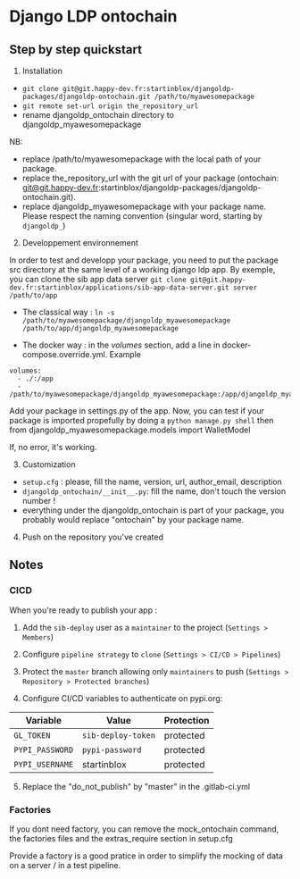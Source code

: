 # Django LDP ontochain

## Step by step quickstart

1. Installation
- `git clone git@git.happy-dev.fr:startinblox/djangoldp-packages/djangoldp-ontochain.git /path/to/myawesomepackage`
- `git remote set-url origin the_repository_url`
- rename djangoldp_ontochain directory to djangoldp_myawesomepackage

NB:
- replace /path/to/myawesomepackage with the local path of your package.
- replace the_repository_url with the git url of your package (ontochain: git@git.happy-dev.fr:startinblox/djangoldp-packages/djangoldp-ontochain.git).
- replace djangoldp_myawesomepackage with your package name. Please respect the naming convention (singular word, starting by `djangoldp_`)

2. Developpement environnement

In order to test and developp your package, you need to put the package src directory at the same level of a working django ldp app. By exemple, you can clone the sib app data server
`git clone git@git.happy-dev.fr:startinblox/applications/sib-app-data-server.git server /path/to/app`

- The classical way :
`ln -s /path/to/myawesomepackage/djangoldp_myawesomepackage /path/to/app/djangoldp_myawesomepackage`

- The docker way : in the *volumes* section, add a line in docker-compose.override.yml. Example
```
volumes:
  - ./:/app
  - /path/to/myawesomepackage/djangoldp_myawesomepackage:/app/djangoldp_myawesomepackage
```

Add your package in settings.py of the app. Now, you can test if your package is imported propefully by doing a
`python manage.py shell` then
from djangoldp_myawesomepackage.models import WalletModel

If, no error, it's working.

3. Customization
- `setup.cfg` : please, fill the name, version, url, author_email, description
- `djangoldp_ontochain/__init__.py`: fill the name, don't touch the version number !
- everything under the djangoldp_ontochain is part of your package, you probably would replace "ontochain" by your package name.

4. Push on the repository you've created

## Notes

### CICD
When you're ready to publish your app :
1. Add the `sib-deploy` user as a `maintainer` to the project (`Settings > Members`)

2. Configure `pipeline strategy` to `clone` (`Settings > CI/CD > Pipelines`)

3. Protect the `master` branch allowing only `maintainers` to push (`Settings > Repository > Protected branches`)

4. Configure CI/CD variables to authenticate on pypi.org:

Variable        | Value              | Protection
----------------|--------------------|-----------
`GL_TOKEN`      | `sib-deploy-token` | protected
`PYPI_PASSWORD` | `pypi-password`    | protected
`PYPI_USERNAME` | startinblox        | protected

5. Replace the "do_not_publish" by "master" in the .gitlab-ci.yml

### Factories
If you dont need factory, you can remove the mock_ontochain command, the factories files and the extras_require section in setup.cfg

Provide a factory is a good pratice in order to simplify the mocking of data on a server / in a test pipeline.
